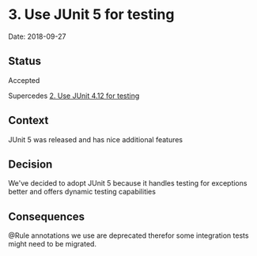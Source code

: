 # 3. Use JUnit 5 for testing

Date: 2018-09-27

## Status

Accepted

Supercedes [2. Use JUnit 4.12 for testing](0002-use-junit-4-12-for-testing.md)

## Context

JUnit 5 was released and has nice additional features

## Decision

We've decided to adopt JUnit 5 because it handles testing for exceptions better and offers dynamic testing capabilities

## Consequences

@Rule annotations we use are deprecated therefor some integration tests might need to be migrated.
